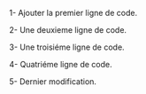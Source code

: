 1- Ajouter la premier ligne de code.

2- Une deuxieme ligne de code.

3- Une troisiéme ligne de code.

4- Quatriéme ligne de code.

5- Dernier modification.

